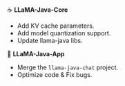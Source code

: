 ☕️ __LLaMA-Java-Core__

- Add KV cache parameters.
- Add model quantization support.
- Update llama-java libs. 

🤖 __LLaMA-Java-App__

- Merge the `llama-java-chat` project.
- Optimize code & Fix bugs.

